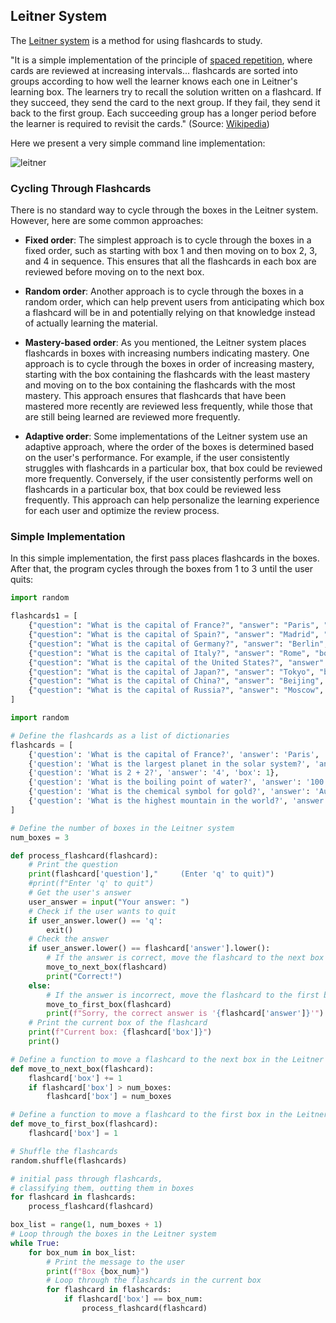 ## Leitner System 

The [Leitner system](https://en.wikipedia.org/wiki/Leitner_system) is a method for using flashcards to study. 

"It is a simple implementation of the principle of [spaced repetition](https://github.com/jonfernq/Python-Flashcards/tree/main/CommandLineUserInterface/LeitnerSystem), where cards are reviewed at increasing intervals... 
flashcards are sorted into groups according to how well the learner knows each one in Leitner's learning box. 
The learners try to recall the solution written on a flashcard. If they succeed, they send the card to the next group. 
If they fail, they send it back to the first group. Each succeeding group has a longer period before the learner 
is required to revisit the cards." (Source: [Wikipedia](https://en.wikipedia.org/wiki/Leitner_system))

Here we present a very simple command line implementation:

![leitner](https://user-images.githubusercontent.com/68504324/221069248-ab5f954d-259a-47c8-8855-f7d3a94df8d3.jpg)

### Cycling Through Flashcards

There is no standard way to cycle through the boxes in the Leitner system. However, here are some common approaches:

- **Fixed order**: The simplest approach is to cycle through the boxes in a fixed order, such as starting with box 1 and then moving on to box 2, 3, and 4 in sequence. This ensures that all the flashcards in each box are reviewed before moving on to the next box.

- **Random order**: Another approach is to cycle through the boxes in a random order, which can help prevent users from anticipating which box a flashcard will be in and potentially relying on that knowledge instead of actually learning the material.

- **Mastery-based order**: As you mentioned, the Leitner system places flashcards in boxes with increasing numbers indicating mastery. One approach is to cycle through the boxes in order of increasing mastery, starting with the box containing the flashcards with the least mastery and moving on to the box containing the flashcards with the most mastery. This approach ensures that flashcards that have been mastered more recently are reviewed less frequently, while those that are still being learned are reviewed more frequently.

- **Adaptive order**: Some implementations of the Leitner system use an adaptive approach, where the order of the boxes is determined based on the user's performance. For example, if the user consistently struggles with flashcards in a particular box, that box could be reviewed more frequently. Conversely, if the user consistently performs well on flashcards in a particular box, that box could be reviewed less frequently. This approach can help personalize the learning experience for each user and optimize the review process.

### Simple Implementation

In this simple implementation, the first pass places flashcards in the boxes.
After that, the program cycles through the boxes from 1 to 3 until the user quits:

```python
import random

flashcards1 = [
    {"question": "What is the capital of France?", "answer": "Paris", "box": 1, "mastery": 0},
    {"question": "What is the capital of Spain?", "answer": "Madrid", "box": 1, "mastery": 0},
    {"question": "What is the capital of Germany?", "answer": "Berlin", "box": 1, "mastery": 0},
    {"question": "What is the capital of Italy?", "answer": "Rome", "box": 1, "mastery": 0},
    {"question": "What is the capital of the United States?", "answer": "Washington, D.C.", "box": 1, "mastery": 0},
    {"question": "What is the capital of Japan?", "answer": "Tokyo", "box": 1, "mastery": 0},
    {"question": "What is the capital of China?", "answer": "Beijing", "box": 1, "mastery": 0},
    {"question": "What is the capital of Russia?", "answer": "Moscow", "box": 1, "mastery": 0},
]

import random

# Define the flashcards as a list of dictionaries
flashcards = [
    {'question': 'What is the capital of France?', 'answer': 'Paris', 'box': 1},
    {'question': 'What is the largest planet in the solar system?', 'answer': 'Jupiter', 'box': 1},
    {'question': 'What is 2 + 2?', 'answer': '4', 'box': 1},
    {'question': 'What is the boiling point of water?', 'answer': '100 degrees Celsius', 'box': 1},
    {'question': 'What is the chemical symbol for gold?', 'answer': 'Au', 'box': 1},
    {'question': 'What is the highest mountain in the world?', 'answer': 'Mount Everest', 'box': 1},
]

# Define the number of boxes in the Leitner system
num_boxes = 3

def process_flashcard(flashcard):
    # Print the question
    print(flashcard['question'],"     (Enter 'q' to quit)")
    #print(f"Enter 'q' to quit")
    # Get the user's answer
    user_answer = input("Your answer: ")
    # Check if the user wants to quit
    if user_answer.lower() == 'q':
        exit()
    # Check the answer
    if user_answer.lower() == flashcard['answer'].lower():
        # If the answer is correct, move the flashcard to the next box
        move_to_next_box(flashcard)
        print("Correct!")
    else:
        # If the answer is incorrect, move the flashcard to the first box
        move_to_first_box(flashcard)
        print(f"Sorry, the correct answer is '{flashcard['answer']}'")
    # Print the current box of the flashcard
    print(f"Current box: {flashcard['box']}")
    print()            

# Define a function to move a flashcard to the next box in the Leitner system
def move_to_next_box(flashcard):
    flashcard['box'] += 1
    if flashcard['box'] > num_boxes:
        flashcard['box'] = num_boxes

# Define a function to move a flashcard to the first box in the Leitner system
def move_to_first_box(flashcard):
    flashcard['box'] = 1

# Shuffle the flashcards
random.shuffle(flashcards)

# initial pass through flashcards, 
# classifying them, outting them in boxes 
for flashcard in flashcards:
    process_flashcard(flashcard) 

box_list = range(1, num_boxes + 1)
# Loop through the boxes in the Leitner system
while True: 
    for box_num in box_list: 
        # Print the message to the user
        print(f"Box {box_num}") 
        # Loop through the flashcards in the current box
        for flashcard in flashcards:
            if flashcard['box'] == box_num:
                process_flashcard(flashcard)
```


